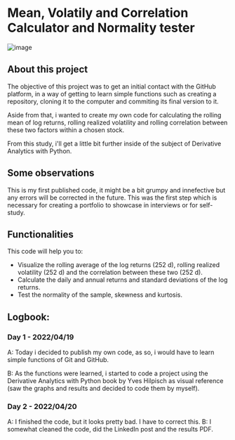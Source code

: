 # Mean, Volatily and Correlation Calculator and Normality tester

![image](https://user-images.githubusercontent.com/76531495/164250154-9635f100-344e-47dc-ac08-79924cf1ffa2.png)

## About this project

The objective of this project was to get an initial contact with the GitHub platform, in a way of getting to learn simple functions such as creating a repository, cloning it to the computer and commiting its final version to it.

Aside from that, i wanted to create my own code for calculating the rolling mean of log returns, rolling realized volatility and rolling correlation between these two factors within a chosen stock. 

From this study, i'll get a little bit further inside of the subject of Derivative Analytics with Python.

## Some observations

This is my first published code, it might be a bit grumpy and innefective but any errors will be corrected in the future. This was the first step which is necessary for creating a portfolio to showcase in interviews or for self-study.

## Functionalities

This code will help you to:
- Visualize the rolling average of the log returns (252 d), rolling realized volatility (252 d) and the correlation between these two (252 d).
- Calculate the daily and annual returns and standard deviations of the log returns.
- Test the normality of the sample, skewness and kurtosis.

## Logbook:

### Day 1 - 2022/04/19

A: Today i decided to publish my own code, as so, i would have to learn simple functions of Git and GitHub.

B: As the functions were learned, i started to code a project using the Derivative Analytics with Python book by Yves Hilpisch as visual reference (saw the graphs and results and decided to code them by myself).

### Day 2 - 2022/04/20

A: I finished the code, but it looks pretty bad. I have to correct this.
B: I somewhat cleaned the code, did the LinkedIn post and the results PDF.
